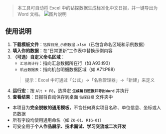 > 本工具可自动将 Excel 中的钻探数据生成标准化中文日报，并一键导出为 Word 文档。
![图片说明](https://github.com/user-attachments/assets/17a30ad6-c8f2-4d3f-8823-cdcf142ca57f)



##  使用说明
1. **下载模板文件**：`钻探日报_示例数据.xlsm`（已包含命名区域和示例数据）  
2. **填入你的数据**：在“日常更新”工作表中替换示例内容  
3. **（可选）自定义命名区域**：  
   - `汇总统计行`：指向汇总数据所在行（如 A93:I93）  
   - `机台数据表`：指向机台明细数据区域（如 A71:P88）  
   >  提示：Excel 中可通过「公式」→「名称管理器」→「新建」来定义  
4. **运行宏**：按 `Alt + F8`，选择宏 **`生成每日班报并导出Word`** 并执行  
5. **查看结果**：日报将自动保存到桌面 `钻探日报` 文件夹中

- 本项目为**完全脱敏的通用模板**，不含任何真实项目名称、单位信息、坐标或人员数据  
- 所有字段均使用通用命名（如 `ZK-01`、`RIG-01`）  
- 可安全用于**个人作品展示、技术面试、学习交流或二次开发**

